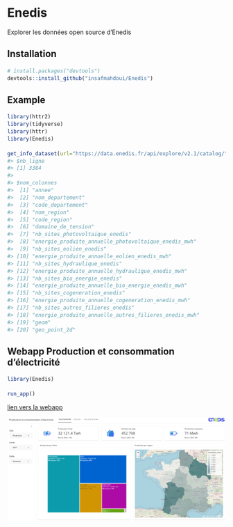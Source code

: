 
<!-- README.md is generated from README.Rmd. Please edit that file -->

# Enedis

<!-- badges: start -->
<!-- badges: end -->

Explorer les données open source d’Enedis

## Installation

``` r
# install.packages("devtools")
devtools::install_github("insafmahdoui/Enedis")
```

## Example

``` r
library(httr2)
library(tidyverse)
library(httr)
library(Enedis)

get_info_dataset(url="https://data.enedis.fr/api/explore/v2.1/catalog/",data_id="production-electrique-par-filiere-a-la-maille-departement")
#> $nb_ligne
#> [1] 3384
#> 
#> $nom_colonnes
#>  [1] "annee"                                               
#>  [2] "nom_departement"                                     
#>  [3] "code_departement"                                    
#>  [4] "nom_region"                                          
#>  [5] "code_region"                                         
#>  [6] "domaine_de_tension"                                  
#>  [7] "nb_sites_photovoltaique_enedis"                      
#>  [8] "energie_produite_annuelle_photovoltaique_enedis_mwh" 
#>  [9] "nb_sites_eolien_enedis"                              
#> [10] "energie_produite_annuelle_eolien_enedis_mwh"         
#> [11] "nb_sites_hydraulique_enedis"                         
#> [12] "energie_produite_annuelle_hydraulique_enedis_mwh"    
#> [13] "nb_sites_bio_energie_enedis"                         
#> [14] "energie_produite_annuelle_bio_energie_enedis_mwh"    
#> [15] "nb_sites_cogeneration_enedis"                        
#> [16] "energie_produite_annuelle_cogeneration_enedis_mwh"   
#> [17] "nb_sites_autres_filieres_enedis"                     
#> [18] "energie_produite_annuelle_autres_filieres_enedis_mwh"
#> [19] "geom"                                                
#> [20] "geo_point_2d"
```

## Webapp Production et consommation d’électricité

``` r
library(Enedis)

run_app()
```

[lien vers la webapp](https://insaf.shinyapps.io/Enedis/)

![](https://raw.githubusercontent.com/insafmahdoui/Enedis/main/inst/webapp/exemple.PNG)
